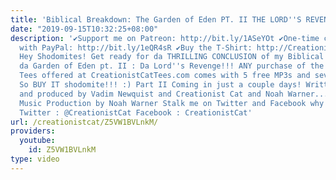 ```yaml
---
title: 'Biblical Breakdown: The Garden of Eden PT. II THE LORD''S REVENGE!!!'
date: "2019-09-15T10:32:25+08:00"
description: '✔Support me on Patreon: http://bit.ly/1ASeYOt ✔One-time contribution
  with PayPal: http://bit.ly/1eQR4sR ✔Buy the T-Shirt: http://CreationistCatTees.com
  Hey Shodomites! Get ready for da THRILLING CONCLUSION of my Biblical Breakdown for
  da Garden of Eden pt. II : Da Lord''s Revenge!!! ANY purchase of the multitude of
  Tees offered at CreationistCatTees.com comes with 5 free MP3s and several CC Toys!
  So BUY IT shodomite!!! :) Part II Coming in just a couple days! Written, directed
  and produced by Vadim Newquist and Creationist Cat and Noah Warner... Music and
  Music Production by Noah Warner Stalk me on Twitter and Facebook why don''t cha?
  Twitter : @CreationistCat Facebook : CreationistCat'
url: /creationistcat/Z5VW1BVLnkM/
providers:
  youtube:
    id: Z5VW1BVLnkM
type: video
---
```

